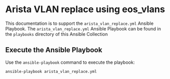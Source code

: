 # Arista VLAN replace using eos_vlans

This documentation is to support the `arista_vlan_replace.yml` Ansible Playbook. The `arista_vlan_replace.yml` Ansible Playbook can be found in the `playbooks` directory of this Ansible Collection

## Execute the Ansible Playbook

Use the `ansible-playbook` command to execute the playbook:

```
ansible-playbook arista_vlan_replace.yml
```
